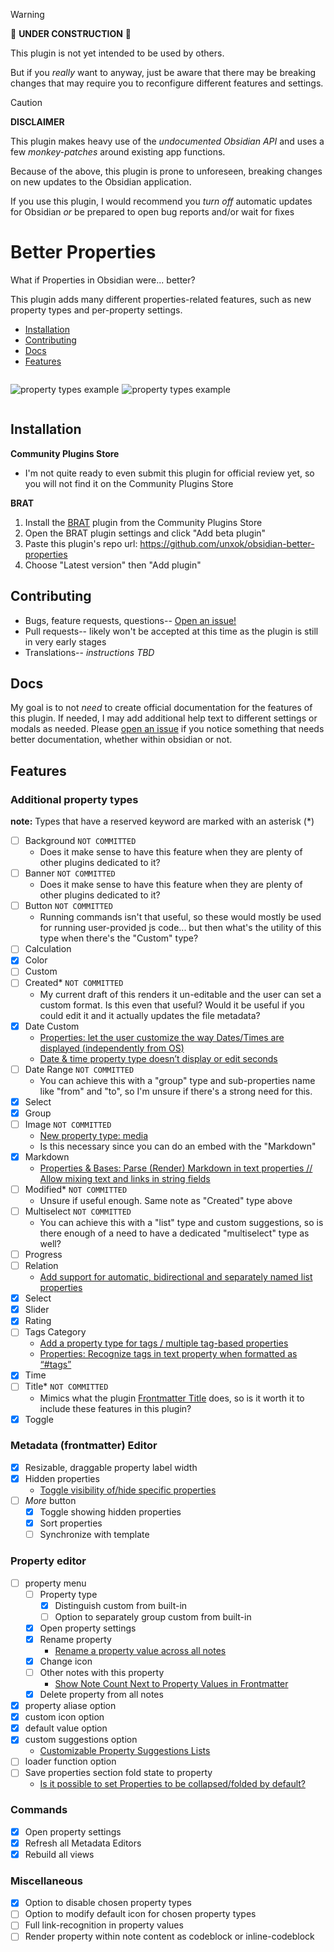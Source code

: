 > [!WARNING]
> 🚧 **UNDER CONSTRUCTION** 🚧
>
> This plugin is not yet intended to be used by others.
>
> But if you _really_ want to anyway, just be aware that there may be breaking changes that may require you to reconfigure different features and settings.

> [!CAUTION]
>
> **DISCLAIMER**
>
> This plugin makes heavy use of the _undocumented Obsidian API_ and uses a few _monkey-patches_ around existing app functions.
>
> Because of the above, this plugin is prone to unforeseen, breaking changes on new updates to the Obsidian application.
>
> If you use this plugin, I would recommend you _turn off_ automatic updates for Obsidian _or_ be prepared to open bug reports and/or wait for fixes

# Better Properties

What if Properties in Obsidian were... better?

This plugin adds many different properties-related features, such as new property types and per-property settings.

- [Installation](#installation)
- [Contributing](#contributing)
- [Docs](#docs)
- [Features](#features)

<div style="display: flex; gap: 5px; flex-wrap: wrap;">

![property types example](./demo-assets/new-types.png)

![property types example](./demo-assets/property-menu.png)

</div>

## Installation

**Community Plugins Store**

- I'm not quite ready to even submit this plugin for official review yet, so you will not find it on the Community Plugins Store

**BRAT**

1. Install the [BRAT](https://github.com/TfTHacker/obsidian42-brat) plugin from the Community Plugins Store
2. Open the BRAT plugin settings and click "Add beta plugin"
3. Paste this plugin's repo url: https://github.com/unxok/obsidian-better-properties
4. Choose "Latest version" then "Add plugin"

## Contributing

- Bugs, feature requests, questions-- [Open an issue!](https://github.com/unxok/obsidian-better-properties/issues/new/choose)
- Pull requests-- likely won't be accepted at this time as the plugin is still in very early stages
- Translations-- _instructions TBD_

## Docs

My goal is to not _need_ to create official documentation for the features of this plugin. If needed, I may add additional help text to different settings or modals as needed. Please [open an issue](https://github.com/unxok/obsidian-better-properties/issues/new/choose) if you notice something that needs better documentation, whether within obsidian or not.

## Features

### Additional property types

**note:** Types that have a reserved keyword are marked with an asterisk (\*)

- [ ] Background `NOT COMMITTED`
  - Does it make sense to have this feature when they are plenty of other plugins dedicated to it?
- [ ] Banner `NOT COMMITTED`
  - Does it make sense to have this feature when they are plenty of other plugins dedicated to it?
- [ ] Button `NOT COMMITTED`
  - Running commands isn't that useful, so these would mostly be used for running user-provided js code... but then what's the utility of this type when there's the "Custom" type?
- [ ] Calculation
- [x] Color
- [ ] Custom
- [ ] Created\* `NOT COMMITTED`
  - My current draft of this renders it un-editable and the user can set a custom format. Is this even that useful? Would it be useful if you could edit it and it actually updates the file metadata?
- [x] Date Custom
  - [Properties: let the user customize the way Dates/Times are displayed (independently from OS)](https://forum.obsidian.md/t/properties-let-the-user-customize-the-way-dates-times-are-displayed-independently-from-os/64139/108)
  - [Date & time property type doesn’t display or edit seconds](https://forum.obsidian.md/t/date-time-property-type-doesnt-display-or-edit-seconds/104154/3)
- [ ] Date Range `NOT COMMITTED`
  - You can achieve this with a "group" type and sub-properties name like "from" and "to", so I'm unsure if there's a strong need for this.
- [x] Select
- [x] Group
- [ ] Image `NOT COMMITTED`
  - [New property type: media](https://forum.obsidian.md/t/new-property-type-media/99259/1)
  - Is this necessary since you can do an embed with the "Markdown"
- [x] Markdown
  - [Properties & Bases: Parse (Render) Markdown in text properties // Allow mixing text and links in string fields](https://forum.obsidian.md/t/properties-bases-parse-render-markdown-in-text-properties-allow-mixing-text-and-links-in-string-fields/66542/18)
- [ ] Modified\* `NOT COMMITTED`
  - Unsure if useful enough. Same note as "Created" type above
- [ ] Multiselect `NOT COMMITTED`
  - You can achieve this with a "list" type and custom suggestions, so is there enough of a need to have a dedicated "multiselect" type as well?
- [ ] Progress
- [ ] Relation
  - [Add support for automatic, bidirectional and separately named list properties](https://forum.obsidian.md/t/add-support-for-automatic-bidirectional-and-separately-named-list-properties/76175/4)
- [x] Select
- [x] Slider
- [x] Rating
- [ ] Tags Category
  - [Add a property type for tags / multiple tag-based properties](https://forum.obsidian.md/t/add-a-property-type-for-tags-multiple-tag-based-properties/63810/15)
  - [Properties: Recognize tags in text property when formatted as “#tags”](https://forum.obsidian.md/t/properties-recognize-tags-in-text-property-when-formatted-as-tags/63812/40)
- [x] Time
- [ ] Title\* `NOT COMMITTED`
  - Mimics what the plugin [Frontmatter Title](obsidian://show-plugin?id=obsidian-front-matter-title-plugin) does, so is it worth it to include these features in this plugin?
- [x] Toggle

### Metadata (frontmatter) Editor

- [x] Resizable, draggable property label width
- [x] Hidden properties
  - [Toggle visibility of/hide specific properties](https://forum.obsidian.md/t/toggle-visibility-of-hide-specific-properties/64948)
- [ ] _More_ button
  - [x] Toggle showing hidden properties
  - [x] Sort properties
  - [ ] Synchronize with template

### Property editor

- [ ] property menu
  - [ ] Property type
    - [x] Distinguish custom from built-in
    - [ ] Option to separately group custom from built-in
  - [x] Open property settings
  - [x] Rename property
    - [Rename a property value across all notes](https://forum.obsidian.md/t/rename-a-property-value-across-all-notes/101275/13)
  - [x] Change icon
  - [ ] Other notes with this property
    - [Show Note Count Next to Property Values in Frontmatter](https://forum.obsidian.md/t/show-note-count-next-to-property-values-in-frontmatter/94606/1)
  - [x] Delete property from all notes
- [x] property aliase option
- [x] custom icon option
- [x] default value option
- [x] custom suggestions option
  - [Customizable Property Suggestions Lists](https://forum.obsidian.md/t/customizable-property-suggestions-lists/105142/7)
- [ ] loader function option
- [ ] Save properties section fold state to property
  - [Is it possible to set Properties to be collapsed/folded by default?](https://forum.obsidian.md/t/is-it-possible-to-set-properties-to-be-collapsed-folded-by-default/78060)

### Commands

- [x] Open property settings
- [x] Refresh all Metadata Editors
- [x] Rebuild all views

### Miscellaneous

- [x] Option to disable chosen property types
- [ ] Option to modify default icon for chosen property types
- [ ] Full link-recognition in property values
- [ ] Render property within note content as codeblock or inline-codeblock
